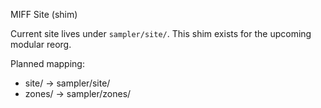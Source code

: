 MIFF Site (shim)

Current site lives under `sampler/site/`. This shim exists for the upcoming modular reorg.

Planned mapping:
- site/ -> sampler/site/
- zones/ -> sampler/zones/

